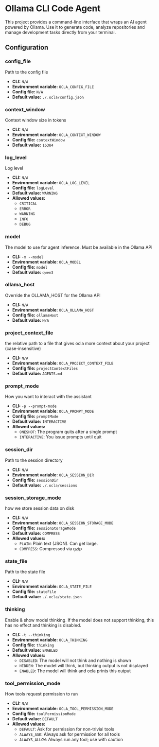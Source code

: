 # Ollama CLI Code Agent

This project provides a command-line interface that wraps an AI agent powered by Ollama.
Use it to generate code, analyze repositories and manage development tasks directly from
your terminal.

## Configuration

<!-- CONFIG_TABLE_START -->
### config_file

Path to the config file

- **CLI:** `N/A`
- **Environment variable:** `OCLA_CONFIG_FILE`
- **Config file:** `N/A`
- **Default value:** `./.ocla/config.json`


### context_window

Context window size in tokens

- **CLI:** `N/A`
- **Environment variable:** `OCLA_CONTEXT_WINDOW`
- **Config file:** `contextWindow`
- **Default value:** `16384`


### log_level

Log level

- **CLI:** `N/A`
- **Environment variable:** `OCLA_LOG_LEVEL`
- **Config file:** `logLevel`
- **Default value:** `WARNING`
- **Allowed values:**
  - `CRITICAL`
  - `ERROR`
  - `WARNING`
  - `INFO`
  - `DEBUG`

### model

The model to use for agent inference. Must be available in the Ollama API

- **CLI:** `-m --model`
- **Environment variable:** `OCLA_MODEL`
- **Config file:** `model`
- **Default value:** `qwen3`


### ollama_host

Override the OLLAMA_HOST for the Ollama API

- **CLI:** `N/A`
- **Environment variable:** `OCLA_OLLAMA_HOST`
- **Config file:** `ollamaHost`
- **Default value:** `N/A`


### project_context_file

the relative path to a file that gives ocla more context about your project (case-insensitive)

- **CLI:** `N/A`
- **Environment variable:** `OCLA_PROJECT_CONTEXT_FILE`
- **Config file:** `projectContextFiles`
- **Default value:** `AGENTS.md`


### prompt_mode

How you want to interact with the assistant

- **CLI:** `-p --prompt-mode`
- **Environment variable:** `OCLA_PROMPT_MODE`
- **Config file:** `promptMode`
- **Default value:** `INTERACTIVE`
- **Allowed values:**
  - `ONESHOT`: The program quits after a single prompt
  - `INTERACTIVE`: You issue prompts until quit

### session_dir

Path to the session directory

- **CLI:** `N/A`
- **Environment variable:** `OCLA_SESSION_DIR`
- **Config file:** `sessionDir`
- **Default value:** `./.ocla/sessions`


### session_storage_mode

how we store session data on disk

- **CLI:** `N/A`
- **Environment variable:** `OCLA_SESSION_STORAGE_MODE`
- **Config file:** `sessionStorageMode`
- **Default value:** `COMPRESS`
- **Allowed values:**
  - `PLAIN`: Plain text (JSON). Can get large.
  - `COMPRESS`: Compressed via gzip

### state_file

Path to the state file

- **CLI:** `N/A`
- **Environment variable:** `OCLA_STATE_FILE`
- **Config file:** `stateFile`
- **Default value:** `./.ocla/state.json`


### thinking

Enable & show model thinking. If the model does not support thinking, this has no effect and thinking is disabled.

- **CLI:** `-t --thinking`
- **Environment variable:** `OCLA_THINKING`
- **Config file:** `thinking`
- **Default value:** `ENABLED`
- **Allowed values:**
  - `DISABLED`: The model will not think and nothing is shown
  - `HIDDEN`: The model will think, but thinking output is not displayed
  - `ENABLED`: The model will think and ocla prints this output

### tool_permission_mode

How tools request permission to run

- **CLI:** `N/A`
- **Environment variable:** `OCLA_TOOL_PERMISSION_MODE`
- **Config file:** `toolPermissionMode`
- **Default value:** `DEFAULT`
- **Allowed values:**
  - `DEFAULT`: Ask for permission for non-trivial tools
  - `ALWAYS_ASK`: Always ask for permission for all tools
  - `ALWAYS_ALLOW`: Always run any tool; use with caution

<!-- CONFIG_TABLE_END -->


